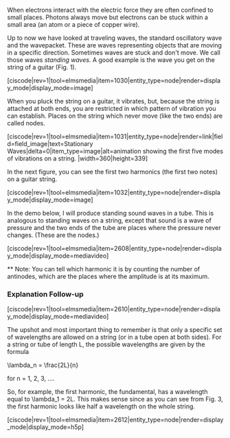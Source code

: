 When electrons interact with the electric force they are often confined to small places. Photons always move but electrons can be stuck within a small area (an atom or a piece of copper wire). 

Up to now we have looked at traveling waves, the standard oscillatory wave and the wavepacket.  These are waves representing objects that are moving in a specific direction. Sometimes waves are stuck and don't move. We call those waves _standing waves_. A good example is the wave you get on the string of a guitar (Fig. 1).

[ciscode|rev=1|tool=elmsmedia|item=1030|entity_type=node|render=display_mode|display_mode=image]

When you pluck the string on a guitar, it vibrates, but, because the string is attached at both ends, you are restricted in which pattern of vibration you can establish. Places on the string which never move (like the two ends) are called nodes. 

[ciscode|rev=1|tool=elmsmedia|item=1031|entity_type=node|render=link|field=field_image|text=Stationary Waves|delta=0|item_type=image|alt=animation showing the first five modes of vibrations on a string. |width=360|height=339]

In the next figure, you can see the first two harmonics (the first two notes) on a guitar string.

[ciscode|rev=1|tool=elmsmedia|item=1032|entity_type=node|render=display_mode|display_mode=image]

In the demo below, I will produce standing sound waves in a tube. This is analogous to standing waves on a string, except that sound is a wave of pressure and the two ends of the tube are places where the pressure never changes. (These are the nodes.)

[ciscode|rev=1|tool=elmsmedia|item=2608|entity_type=node|render=display_mode|display_mode=mediavideo]

\*\* Note: You can tell which harmonic it is by counting the number of antinodes, which are the places where the amplitude is at its maximum.

### Explanation Follow-up

[ciscode|rev=1|tool=elmsmedia|item=2610|entity_type=node|render=display_mode|display_mode=mediavideo]

The upshot and most important thing to remember is that only a specific set of wavelengths are allowed on a string (or in a tube open at both sides). For a string or tube of length L, the possible wavelengths are given by the formula

<lrn-math>\lambda_n = \frac{2L}{n}</lrn-math>

for n = 1, 2, 3, ....

So, for example, the first harmonic, the fundamental, has a wavelength equal to <lrn-math>\lambda_1 = 2L.</lrn-math> This makes sense since as you can see from Fig. 3, the first harmonic looks like half a wavelength on the whole string.

[ciscode|rev=1|tool=elmsmedia|item=2612|entity_type=node|render=display_mode|display_mode=h5p]
